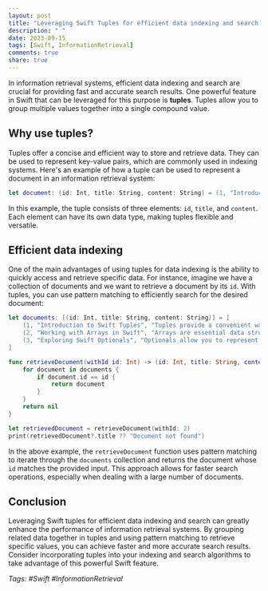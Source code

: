 ```yaml
---
layout: post
title: "Leveraging Swift Tuples for efficient data indexing and search in information retrieval systems."
description: " "
date: 2023-09-15
tags: [Swift, InformationRetrieval]
comments: true
share: true
---
```


In information retrieval systems, efficient data indexing and search are crucial for providing fast and accurate search results. One powerful feature in Swift that can be leveraged for this purpose is **tuples**. Tuples allow you to group multiple values together into a single compound value.

## Why use tuples?

Tuples offer a concise and efficient way to store and retrieve data. They can be used to represent key-value pairs, which are commonly used in indexing systems. Here's an example of how a tuple can be used to represent a document in an information retrieval system:

```swift
let document: (id: Int, title: String, content: String) = (1, "Introduction to Swift Tuples", "Tuples provide a convenient way to store and retrieve multiple values.")
```

In this example, the tuple consists of three elements: `id`, `title`, and `content`. Each element can have its own data type, making tuples flexible and versatile.

## Efficient data indexing

One of the main advantages of using tuples for data indexing is the ability to quickly access and retrieve specific data. For instance, imagine we have a collection of documents and we want to retrieve a document by its `id`. With tuples, you can use pattern matching to efficiently search for the desired document:

```swift
let documents: [(id: Int, title: String, content: String)] = [
    (1, "Introduction to Swift Tuples", "Tuples provide a convenient way to store and retrieve multiple values."),
    (2, "Working with Arrays in Swift", "Arrays are essential data structures in Swift programming."),
    (3, "Exploring Swift Optionals", "Optionals allow you to represent the absence of a value."),
]

func retrieveDocument(withId id: Int) -> (id: Int, title: String, content: String)? {
    for document in documents {
        if document.id == id {
            return document
        }
    }
    return nil
}

let retrievedDocument = retrieveDocument(withId: 2)
print(retrievedDocument?.title ?? "Document not found")
```

In the above example, the `retrieveDocument` function uses pattern matching to iterate through the `documents` collection and returns the document whose `id` matches the provided input. This approach allows for faster search operations, especially when dealing with a large number of documents.

## Conclusion

Leveraging Swift tuples for efficient data indexing and search can greatly enhance the performance of information retrieval systems. By grouping related data together in tuples and using pattern matching to retrieve specific values, you can achieve faster and more accurate search results. Consider incorporating tuples into your indexing and search algorithms to take advantage of this powerful Swift feature.

*Tags: #Swift #InformationRetrieval*